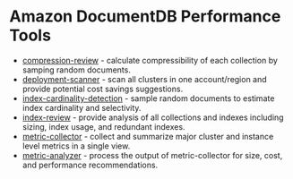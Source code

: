 # Amazon DocumentDB Performance Tools

* [compression-review](./compression-review) - calculate compressibility of each collection by samping random documents.
* [deployment-scanner](./deployment-scanner) - scan all clusters in one account/region and provide potential cost savings suggestions.
* [index-cardinality-detection](./index-cardinality-detection) - sample random documents to estimate index cardinality and selectivity.
* [index-review](./index-review) - provide analysis of all collections and indexes including sizing, index usage, and redundant indexes.
* [metric-collector](./metric-collector) - collect and summarize major cluster and instance level metrics in a single view.
* [metric-analyzer](./metric-analyzer) - process the output of metric-collector for size, cost, and performance recommendations.